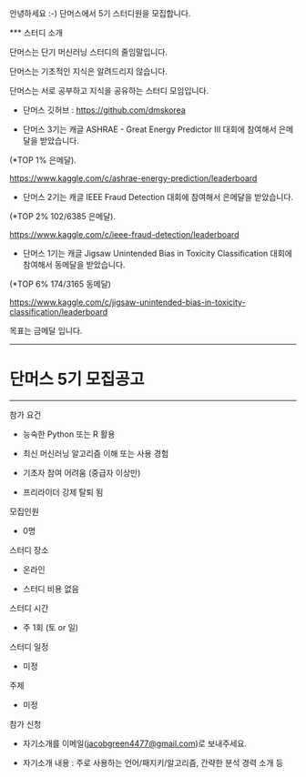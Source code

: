 안녕하세요 :-)  단머스에서 5기 스터디원을 모집합니다. 



*** 스터디 소개 



단머스는 단기 머신러닝 스터디의 줄임말입니다. 

단머스는 기초적인 지식은 알려드리지 않습니다. 

단머스는 서로 공부하고 지식을 공유하는 스터디 모임입니다. 



- 단머스 깃허브 : https://github.com/dmskorea    



* 단머스 3기는 캐글 ASHRAE - Great Energy Predictor III 대회에 참여해서 은메달을 받았습니다. 

(*TOP 1% 은메달). 

https://www.kaggle.com/c/ashrae-energy-prediction/leaderboard 



* 단머스 2기는 캐글 IEEE Fraud Detection 대회에 참여해서 은메달을 받았습니다. 

(*TOP 2% 102/6385 은메달). 

https://www.kaggle.com/c/ieee-fraud-detection/leaderboard   



* 단머스 1기는 캐글 Jigsaw Unintended Bias in Toxicity Classification 대회에 참여해서 동메달을 받았습니다. 

(*TOP 6% 174/3165 동메달)

https://www.kaggle.com/c/jigsaw-unintended-bias-in-toxicity-classification/leaderboard    



목표는 금메달 입니다.

 

-------------------------------------------------------

# 단머스 5기 모집공고 

-------------------------------------------------------



참가 요건

- 능숙한 Python 또는 R 활용

- 최신 머신러닝 알고리즘 이해 또는 사용 경험

- 기초자 참여 어려움 (중급자 이상만)

- 프리라이더 강제 탈퇴 됨 



모집인원

- 0명 



스터디 장소 

- 온라인

- 스터디 비용 없음 



스터디 시간 

- 주 1회 (토 or 일)



스터디 일정

- 미정



주제 

- 미정



참가 신청

- 자기소개를 이메일(jacobgreen4477@gmail.com)로     보내주세요.

- 자기소개 내용 : 주로 사용하는 언어/패지키/알고리즘, 간략한 분석 경력 소개 등


